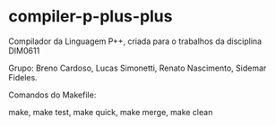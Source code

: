 # compiler-p-plus-plus
Compilador da Linguagem P++, criada para o trabalhos da disciplina DIM0611

Grupo:
Breno Cardoso,
Lucas Simonetti,
Renato Nascimento,
Sidemar Fideles.

Comandos do Makefile:

make,
make test,
make quick,
make merge,
make clean

